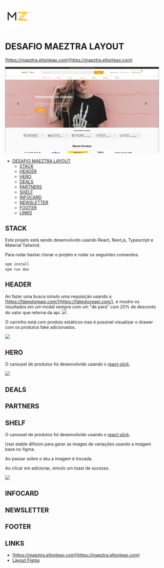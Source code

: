 <a href="https://aimeos.org/">
    <img src="./screenshots/logo.png" alt="Aimeos logo" title="Aimeos" height="80" />
</a>

# DESAFIO MAEZTRA LAYOUT

[https://maeztra.eltonleao.com](https://maeztra.eltonleao.com)

![](./screenshots/hero.png)

- [DESAFIO MAEZTRA LAYOUT](#desafio-maeztra-layout)
  - [STACK](#stack)
  - [HEADER](#header)
  - [HERO](#hero)
  - [DEALS](#deals)
  - [PARTNERS](#partners)
  - [SHELF](#shelf)
  - [INFOCARD](#infocard)
  - [NEWSLETTER](#newsletter)
  - [FOOTER](#footer)
  - [LINKS](#links)

## STACK

Este projeto está sendo desenvolvido usando React, Next.js, Typescript e Material Tailwind.

Para rodar bastar clonar o projeto e rodar os seguintes comandos:

```bash
npm install
npm run dev
```

## HEADER

Ao fazer uma busca simulo uma requisição usando a [https://fakestoreapi.com/](https://fakestoreapi.com/), e mostro os resultados em um modal sempre com um "de para" com 20% de desconto do valor que retorna da api.
<img src="./screenshots/desktop/busca.gif">

O carrinho está com produto estáticos mas é possível visualizar o drawer com os produtos fake adicionados.

<img src="./screenshots/desktop/cart.gif">

## HERO

O carousel de produtos foi desenvolvido usando o [react-slick](https://react-slick.neostack.com/).

<img src="./screenshots/desktop/hero.gif" />

## DEALS

## PARTNERS

## SHELF

O carousel de produtos foi desenvolvido usando o [react-slick](https://react-slick.neostack.com/).

Usei stable difision para gerar as images de variações usando a imagem base no figma.

Ao passar sobre o sku a imagem é trocada.

Ao clicar em adicionar, simulo um toast de sucesso.

<img src="./screenshots/desktop/shelf.gif" />

## INFOCARD

## NEWSLETTER

## FOOTER

## LINKS

- [https://maeztra.eltonleao.com](https://maeztra.eltonleao.com)
- [Layout Figma](https://www.figma.com/file/3RqPfS5PW9whbQNCTTaoqA/%5B2020-09%5D-MZ---Layout-Teste-de-vagas-para-time-de-Devs)

